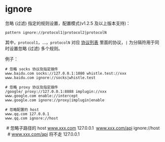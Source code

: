 # ignore

忽略 (过滤) 指定的规则设置，配置模式(v1.2.5 及以上版本支持)：

	pattern ignore://protocol1|protocol2|protocolN

其中，`protocol1`，...，`protocolN` 对应 [协议列表](../rules/) 里面的协议，`|` 为分隔符用于同时设置忽略 (过滤) 多个规则。

例子：

	# 忽略 socks 协议及指定插件
	www.baidu.com socks://127.0.0.1:1080 whistle.test://xxx
	www.baidu.com ignore://socks|whistle.test

	# 忽略 proxy 协议及指定插件
	/google/ proxy://127.0.0.1:8888 implugin://xxx
	www.google.com enable://intercept
	www.google.com ignore://proxy|implugin|enable

	# 忽略配置的 host
	www.qq.com 127.0.0.1
	www.qq.com ignore://host
  
  # 忽略子路径的 host
  www.xxx.com 127.0.0.1
  www.xxx.com/api ignore://host   # www.xxx.com/api 将不走 127.0.0.1
